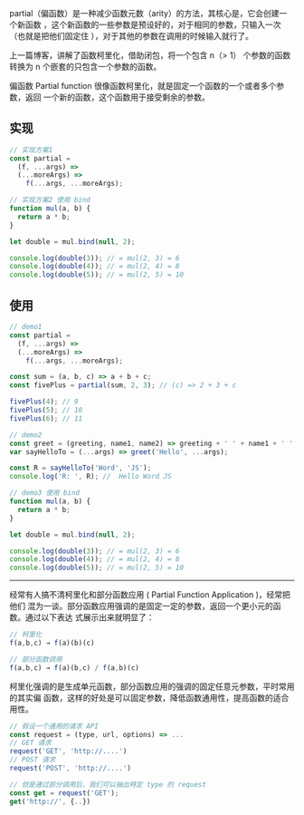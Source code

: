 partial（偏函数）是一种减少函数元数（arity）的方法，其核心是，它会创建一个新函数
，这个新函数的一些参数是预设好的，对于相同的参数，只输入一次（也就是把他们固定住
），对于其他的参数在调用的时候输入就行了。

上一篇博客，讲解了函数柯里化，借助闭包，将一个包含 n（> 1） 个参数的函数转换为 n
个嵌套的只包含一个参数的函数。

偏函数 Partial function 很像函数柯里化，就是固定一个函数的一个或者多个参数，返回
一个新的函数，这个函数用于接受剩余的参数。

## 实现

```javascript
// 实现方案1
const partial =
  (f, ...args) =>
  (...moreArgs) =>
    f(...args, ...moreArgs);
```

```javascript
// 实现方案2 使用 bind
function mul(a, b) {
  return a * b;
}

let double = mul.bind(null, 2);

console.log(double(3)); // = mul(2, 3) = 6
console.log(double(4)); // = mul(2, 4) = 8
console.log(double(5)); // = mul(2, 5) = 10
```

## 使用

```javascript
// demo1
const partial =
  (f, ...args) =>
  (...moreArgs) =>
    f(...args, ...moreArgs);

const sum = (a, b, c) => a + b + c;
const fivePlus = partial(sum, 2, 3); // (c) => 2 + 3 + c

fivePlus(4); // 9
fivePlus(5); // 10
fivePlus(6); // 11
```

```javascript
// demo2
const greet = (greeting, name1, name2) => greeting + ' ' + name1 + ' ' + name2;
var sayHelloTo = (...args) => greet('Hello', ...args);

const R = sayHelloTo('Word', 'JS');
console.log('R: ', R); //  Hello Word JS
```

```javascript
// demo3 使用 bind
function mul(a, b) {
  return a * b;
}

let double = mul.bind(null, 2);

console.log(double(3)); // = mul(2, 3) = 6
console.log(double(4)); // = mul(2, 4) = 8
console.log(double(5)); // = mul(2, 5) = 10
```

---

经常有人搞不清柯里化和部分函数应用 ( Partial Function Application )，经常把他们
混为一谈。部分函数应用强调的是固定一定的参数，返回一个更小元的函数。通过以下表达
式展示出来就明显了：

```javascript
// 柯里化
f(a,b,c) → f(a)(b)(c)

// 部分函数调用
f(a,b,c) → f(a)(b,c) / f(a,b)(c)
```

柯里化强调的是生成单元函数，部分函数应用的强调的固定任意元参数，平时常用的其实偏
函数，这样的好处是可以固定参数，降低函数通用性，提高函数的适合用性。

```javascript
// 假设一个通用的请求 API
const request = (type, url, options) => ...
// GET 请求
request('GET', 'http://....')
// POST 请求
request('POST', 'http://....')

// 但是通过部分调用后，我们可以抽出特定 type 的 request
const get = request('GET');
get('http://', {..})

```
